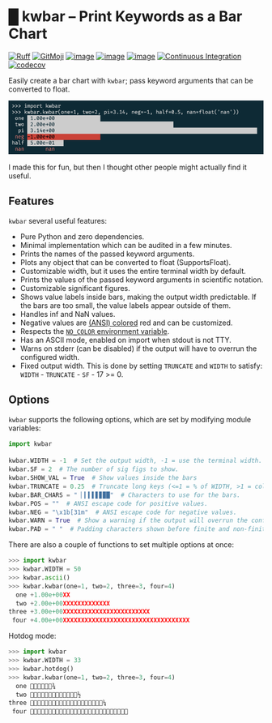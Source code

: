 # █ kwbar – Print Keywords as a Bar Chart

[![Ruff](https://img.shields.io/endpoint?url=https://raw.githubusercontent.com/astral-sh/ruff/main/assets/badge/v2.json)](https://github.com/charliermarsh/ruff)
[![GitMoji](https://img.shields.io/badge/gitmoji-%20😜%20😍-FFDD67.svg)](https://gitmoji.dev)
[![image](https://img.shields.io/pypi/v/kwbar.svg)](https://pypi.python.org/pypi/kwbar)
[![image](https://img.shields.io/pypi/l/kwbar.svg)](https://pypi.python.org/pypi/kwbar)
[![image](https://img.shields.io/pypi/pyversions/kwbar.svg)](https://pypi.python.org/pypi/kwbar)
[![Continuous Integration](https://github.com/John-P/kwbar/actions/workflows/ci.yml/badge.svg)](https://github.com/John-P/kwbar/actions/workflows/ci.yml)
[![codecov](https://codecov.io/gh/John-P/kwbar/graph/badge.svg?token=AYTCMEYTCU)](https://codecov.io/gh/John-P/kwbar)

Easily create a bar chart with `kwbar`; pass keyword arguments that can be converted to float.

![kwbar](https://github.com/John-P/kwbar/raw/main/kwbar.png)

I made this for fun, but then I thought other people might actually find it useful.

## Features

`kwbar` several useful features:

- Pure Python and zero dependencies.
- Minimal implementation which can be audited in a few minutes.
- Prints the names of the passed keyword arguments.
- Plots any object that can be converted to float (SupportsFloat).
- Customizable width, but it uses the entire terminal width by default.
- Prints the values of the passed keyword arguments in scientific notation.
- Customizable significant figures.
- Shows value labels inside bars, making the output width predictable. If the bars are too small, the value labels appear outside of them.
- Handles inf and NaN values.
- Negative values are [(ANSI) colored](https://en.wikipedia.org/wiki/ANSI_escape_code#Colors) red and can be customized.
- Respects the [`NO_COLOR` environment variable](https://no-color.org).
- Has an ASCII mode, enabled on import when stdout is not TTY.
- Warns on stderr (can be disabled) if the output will have to overrun the configured width.
- Fixed output width. This is done by setting `TRUNCATE` and `WIDTH` to satisfy: `WIDTH` - `TRUNCATE` - `SF` - 17 >= 0.

## Options

`kwbar` supports the following options, which are set by modifying module variables:

```python
import kwbar

kwbar.WIDTH = -1  # Set the output width, -1 = use the terminal width.
kwbar.SF = 2  # The number of sig figs to show.
kwbar.SHOW_VAL = True  # Show values inside the bars
kwbar.TRUNCATE = 0.25  # Truncate long keys (<=1 = % of WIDTH, >1 = columns).
kwbar.BAR_CHARS = " ▏▎▍▌▋▊▉█"  # Characters to use for the bars.
kwbar.POS = ""  # ANSI escape code for positive values.
kwbar.NEG = "\x1b[31m"  # ANSI escape code for negative values.
kwbar.WARN = True  # Show a warning if the output will overrun the configured width.
kwbar.PAD = " "  # Padding characters shown before finite and non-finite values.
```

There are also a couple of functions to set multiple options at once:

```python
>>> import kwbar
>>> kwbar.WIDTH = 50
>>> kwbar.ascii()
>>> kwbar.kwbar(one=1, two=2, three=3, four=4)
  one +1.00e+00XX
  two +2.00e+00XXXXXXXXXXXXX
three +3.00e+00XXXXXXXXXXXXXXXXXXXXXXXX
 four +4.00e+00XXXXXXXXXXXXXXXXXXXXXXXXXXXXXXXXXXX
```

Hotdog mode:

````python
>>> import kwbar
>>> kwbar.WIDTH = 33
>>> kwbar.hotdog()
>>> kwbar.kwbar(one=1, two=2, three=3, four=4)
  one 🌭🌭🌭🌭🌭🌭¾
  two 🌭🌭🌭🌭🌭🌭🌭🌭🌭🌭🌭🌭🌭½
three 🌭🌭🌭🌭🌭🌭🌭🌭🌭🌭🌭🌭🌭🌭🌭🌭🌭🌭🌭🌭¼
 four 🌭🌭🌭🌭🌭🌭🌭🌭🌭🌭🌭🌭🌭🌭🌭🌭🌭🌭🌭🌭🌭🌭🌭🌭🌭🌭🌭
````
